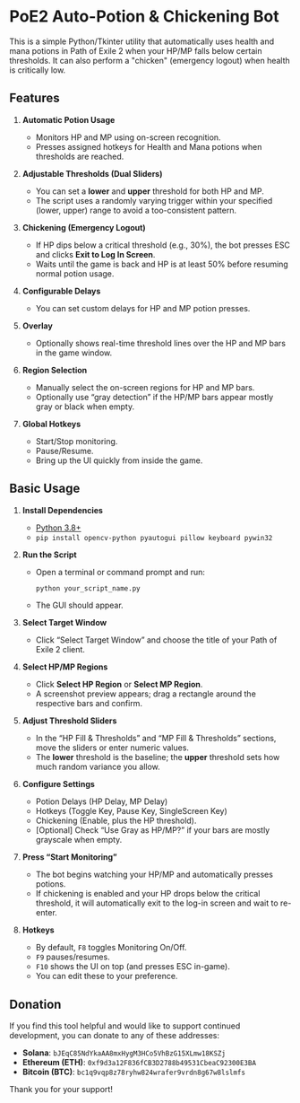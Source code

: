 # PoE2 Auto-Potion & Chickening Bot

This is a simple Python/Tkinter utility that automatically uses health and mana potions in Path of Exile 2 when your HP/MP falls below certain thresholds. It can also perform a "chicken" (emergency logout) when health is critically low.

## Features

1. **Automatic Potion Usage**  
   - Monitors HP and MP using on-screen recognition.  
   - Presses assigned hotkeys for Health and Mana potions when thresholds are reached.

2. **Adjustable Thresholds (Dual Sliders)**  
   - You can set a **lower** and **upper** threshold for both HP and MP.  
   - The script uses a randomly varying trigger within your specified (lower, upper) range to avoid a too-consistent pattern.

3. **Chickening (Emergency Logout)**  
   - If HP dips below a critical threshold (e.g., 30%), the bot presses ESC and clicks **Exit to Log In Screen**.  
   - Waits until the game is back and HP is at least 50% before resuming normal potion usage.

4. **Configurable Delays**  
   - You can set custom delays for HP and MP potion presses.

5. **Overlay**  
   - Optionally shows real-time threshold lines over the HP and MP bars in the game window.

6. **Region Selection**  
   - Manually select the on-screen regions for HP and MP bars.  
   - Optionally use “gray detection” if the HP/MP bars appear mostly gray or black when empty.

7. **Global Hotkeys**  
   - Start/Stop monitoring.  
   - Pause/Resume.  
   - Bring up the UI quickly from inside the game.

## Basic Usage

1. **Install Dependencies**  
   - [Python 3.8+](https://www.python.org/downloads/)  
   - `pip install opencv-python pyautogui pillow keyboard pywin32`

2. **Run the Script**  
   - Open a terminal or command prompt and run:  
     ```bash
     python your_script_name.py
     ```
   - The GUI should appear.

3. **Select Target Window**  
   - Click “Select Target Window” and choose the title of your Path of Exile 2 client.

4. **Select HP/MP Regions**  
   - Click **Select HP Region** or **Select MP Region**.  
   - A screenshot preview appears; drag a rectangle around the respective bars and confirm.

5. **Adjust Threshold Sliders**  
   - In the “HP Fill & Thresholds” and “MP Fill & Thresholds” sections, move the sliders or enter numeric values.  
   - The **lower** threshold is the baseline; the **upper** threshold sets how much random variance you allow.

6. **Configure Settings**  
   - Potion Delays (HP Delay, MP Delay)  
   - Hotkeys (Toggle Key, Pause Key, SingleScreen Key)  
   - Chickening (Enable, plus the HP threshold).  
   - [Optional] Check “Use Gray as HP/MP?” if your bars are mostly grayscale when empty.

7. **Press “Start Monitoring”**  
   - The bot begins watching your HP/MP and automatically presses potions.  
   - If chickening is enabled and your HP drops below the critical threshold, it will automatically exit to the log-in screen and wait to re-enter.

8. **Hotkeys**  
   - By default, `F8` toggles Monitoring On/Off.  
   - `F9` pauses/resumes.  
   - `F10` shows the UI on top (and presses ESC in-game).  
   - You can edit these to your preference.

## Donation

If you find this tool helpful and would like to support continued development, you can donate to any of these addresses:

- **Solana**: `bJEqC85NdYkaAA8mxHygM3HCo5VhBzG15XLmw18KSZj`
- **Ethereum (ETH)**: `0xf9d3a12F836fCB3D2788b49531CbeaC92300E3BA`
- **Bitcoin (BTC)**: `bc1q9vqp8z78ryhw824wrafer9vrdn8g67w8lslmfs`

Thank you for your support!
